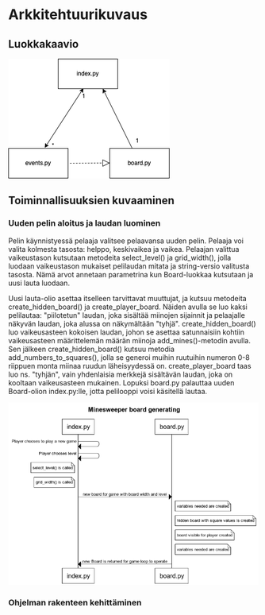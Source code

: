 # Arkkitehtuurikuvaus
## Luokkakaavio
![luokkakaavio](https://github.com/savalre/ot-harjoitustyo/blob/77473dad5212ce95df6336e2c080048e070170da/dokumentaatio/pictures/luokkakaavio.png)

## Toiminnallisuuksien kuvaaminen

### Uuden pelin aloitus ja laudan luominen
Pelin käynnistyessä pelaaja valitsee pelaavansa uuden pelin. Pelaaja voi valita kolmesta tasosta: helppo, keskivaikea ja vaikea. Pelaajan valittua vaikeustason
kutsutaan metodeita select_level() ja grid_width(), jolla luodaan vaikeustason mukaiset pelilaudan mitata ja string-versio valitusta tasosta. Nämä
arvot annetaan parametrina kun Board-luokkaa kutsutaan ja uusi lauta luodaan.

Uusi lauta-olio asettaa itselleen tarvittavat muuttujat, ja kutsuu metodeita create_hidden_board() ja create_player_board. Näiden avulla se luo
kaksi pelilautaa: "piilotetun" laudan, joka sisältää miinojen sijainnit ja pelaajalle näkyvän laudan, joka alussa on näkymältään "tyhjä".
create_hidden_board() luo vaikeusasteen kokoisen laudan, johon se asettaa satunnaisiin kohtiin vaikeusasteen määrittelemän määrän miinoja add_mines()-metodin
avulla. Sen jälkeen create_hidden_board() kutsuu metodia add_numbers_to_squares(), jolla se generoi muihin ruutuihin numeron 0-8 riippuen monta miinaa
ruudun läheisyydessä on. create_player_board taas luo ns. "tyhjän", vain yhdenlaisia merkkejä sisältävän laudan, joka on kooltaan vaikeusasteen mukainen. 
Lopuksi board.py palauttaa uuden Board-olion index.py:lle, jotta pelilooppi voisi käsitellä lautaa.

![uuden laudan luonti](https://github.com/savalre/ot-harjoitustyo/blob/7dd9a9110fbb178776e8a098bb16d59ba9dda39d/dokumentaatio/pictures/Minesweeper%20board%20generating.png)

### Ohjelman rakenteen kehittäminen
